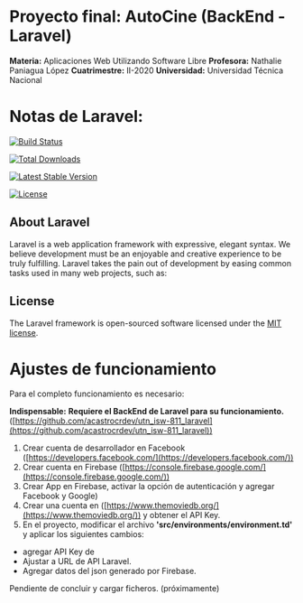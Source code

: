 # Proyecto final: AutoCine (BackEnd - Laravel)

**Materia:** Aplicaciones Web Utilizando Software Libre 
**Profesora:** Nathalie Paniagua López
**Cuatrimestre:** II-2020
**Universidad:** Universidad Técnica Nacional

# Notas de Laravel:

<p  align="center">

<a  href="https://travis-ci.org/laravel/framework"><img  src="https://travis-ci.org/laravel/framework.svg"  alt="Build Status"></a>

<a  href="https://packagist.org/packages/laravel/framework"><img  src="https://poser.pugx.org/laravel/framework/d/total.svg"  alt="Total Downloads"></a>

<a  href="https://packagist.org/packages/laravel/framework"><img  src="https://poser.pugx.org/laravel/framework/v/stable.svg"  alt="Latest Stable Version"></a>

<a  href="https://packagist.org/packages/laravel/framework"><img  src="https://poser.pugx.org/laravel/framework/license.svg"  alt="License"></a>

</p>

  

## About Laravel

  

Laravel is a web application framework with expressive, elegant syntax. We believe development must be an enjoyable and creative experience to be truly fulfilling. Laravel takes the pain out of development by easing common tasks used in many web projects, such as:

  

## License

  

The Laravel framework is open-sourced software licensed under the [MIT license](https://opensource.org/licenses/MIT).

# Ajustes de funcionamiento

Para el completo funcionamiento es necesario:

**Indispensable:**
**Requiere el BackEnd de Laravel para su funcionamiento.** ([https://github.com/acastrocrdev/utn_isw-811_laravel](https://github.com/acastrocrdev/utn_isw-811_laravel))

 1. Crear cuenta de desarrollador en Facebook ([https://developers.facebook.com/](https://developers.facebook.com/))
 2. Crear cuenta en Firebase ([https://console.firebase.google.com/](https://console.firebase.google.com/))
 3. Crear App en Firebase, activar la opción de autenticación y agregar Facebook y Google)
 4. Crear una cuenta en ([https://www.themoviedb.org/](https://www.themoviedb.org/)) y obtener el API Key.
 5. En el proyecto, modificar el archivo **'src/environments/environment.td'** y aplicar los siguientes cambios:
 - agregar API Key de 
 - Ajustar a URL de API Laravel.
- Agregar datos del json generado por Firebase.

Pendiente de concluir y cargar ficheros. (próximamente)
